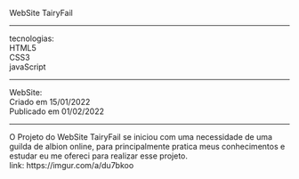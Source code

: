 WebSite TairyFail <br>
<hr />
tecnologias:<br>
   HTML5<br>
   CSS3<br>
   javaScript<br>
<hr />
WebSite:<br>
   Criado em 15/01/2022<br>
   Publicado em 01/02/2022<br>
<hr />
 O Projeto do WebSite TairyFail se iniciou com uma necessidade de uma guilda de albion online, para principalmente pratica meus conhecimentos e estudar eu me ofereci para realizar esse projeto.<br>
link: https://imgur.com/a/du7bkoo
